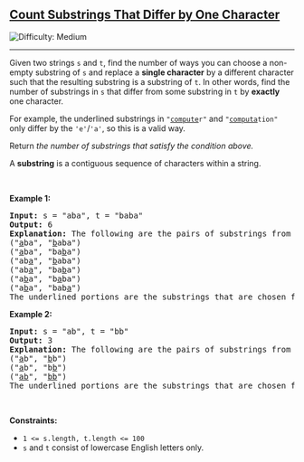 <h2><a href="https://leetcode.com/problems/count-substrings-that-differ-by-one-character">Count Substrings That Differ by One Character</a></h2> <img src='https://img.shields.io/badge/Difficulty-Medium-orange' alt='Difficulty: Medium' /><hr><p>Given two strings <code>s</code> and <code>t</code>, find the number of ways you can choose a non-empty substring of <code>s</code> and replace a <strong>single character</strong> by a different character such that the resulting substring is a substring of <code>t</code>. In other words, find the number of substrings in <code>s</code> that differ from some substring in <code>t</code> by <strong>exactly</strong> one character.</p>

<p>For example, the underlined substrings in <code>&quot;<u>compute</u>r&quot;</code> and <code>&quot;<u>computa</u>tion&quot;</code> only differ by the <code>&#39;e&#39;</code>/<code>&#39;a&#39;</code>, so this is a valid way.</p>

<p>Return <em>the number of substrings that satisfy the condition above.</em></p>

<p>A <strong>substring</strong> is a contiguous sequence of characters within a string.</p>

<p>&nbsp;</p>
<p><strong class="example">Example 1:</strong></p>

<pre>
<strong>Input:</strong> s = &quot;aba&quot;, t = &quot;baba&quot;
<strong>Output:</strong> 6
<strong>Explanation:</strong> The following are the pairs of substrings from s and t that differ by exactly 1 character:
(&quot;<u>a</u>ba&quot;, &quot;<u>b</u>aba&quot;)
(&quot;<u>a</u>ba&quot;, &quot;ba<u>b</u>a&quot;)
(&quot;ab<u>a</u>&quot;, &quot;<u>b</u>aba&quot;)
(&quot;ab<u>a</u>&quot;, &quot;ba<u>b</u>a&quot;)
(&quot;a<u>b</u>a&quot;, &quot;b<u>a</u>ba&quot;)
(&quot;a<u>b</u>a&quot;, &quot;bab<u>a</u>&quot;)
The underlined portions are the substrings that are chosen from s and t.
</pre>
​​<strong class="example">Example 2:</strong>

<pre>
<strong>Input:</strong> s = &quot;ab&quot;, t = &quot;bb&quot;
<strong>Output:</strong> 3
<strong>Explanation:</strong> The following are the pairs of substrings from s and t that differ by 1 character:
(&quot;<u>a</u>b&quot;, &quot;<u>b</u>b&quot;)
(&quot;<u>a</u>b&quot;, &quot;b<u>b</u>&quot;)
(&quot;<u>ab</u>&quot;, &quot;<u>bb</u>&quot;)
​​​​The underlined portions are the substrings that are chosen from s and t.
</pre>

<p>&nbsp;</p>
<p><strong>Constraints:</strong></p>

<ul>
	<li><code>1 &lt;= s.length, t.length &lt;= 100</code></li>
	<li><code>s</code> and <code>t</code> consist of lowercase English letters only.</li>
</ul>
